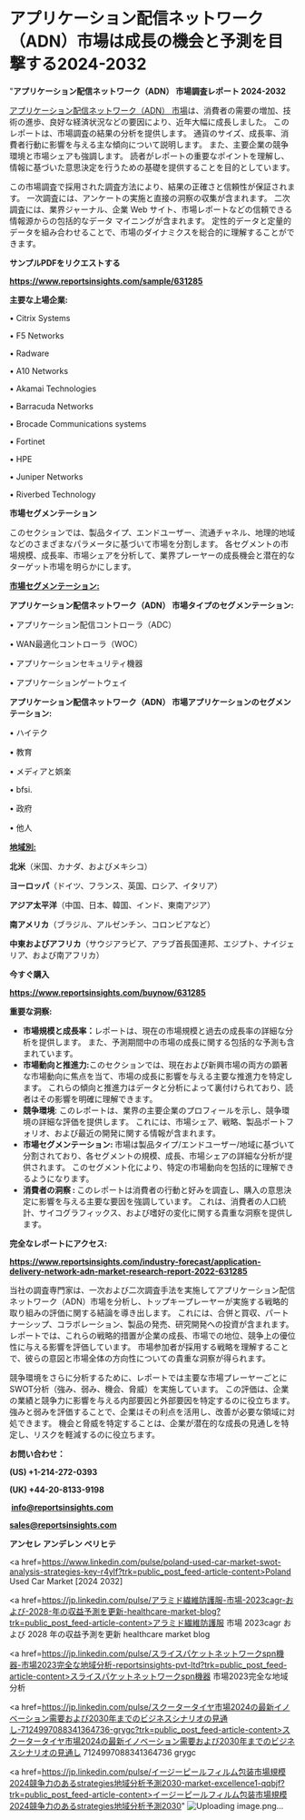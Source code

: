 # アプリケーション配信ネットワーク（ADN）市場は成長の機会と予測を目撃する2024-2032

"<strong>アプリケーション配信ネットワーク（ADN） 市場調査レポート 2024-2032</strong>

<a href=https://www.reportsinsights.com/sample/631285>アプリケーション配信ネットワーク（ADN） 市場</a>は、消費者の需要の増加、技術の進歩、良好な経済状況などの要因により、近年大幅に成長しました。 このレポートは、市場調査の結果の分析を提供します。 通貨のサイズ、成長率、消費者行動に影響を与える主な傾向について説明します。 また、主要企業の競争環境と市場シェアも強調します。 読者がレポートの重要なポイントを理解し、情報に基づいた意思決定を行うための基礎を提供することを目的としています。

この市場調査で採用された調査方法により、結果の正確さと信頼性が保証されます。 一次調査には、アンケートの実施と直接の洞察の収集が含まれます。 二次調査には、業界ジャーナル、企業 Web サイト、市場レポートなどの信頼できる情報源からの包括的なデータ マイニングが含まれます。 定性的データと定量的データを組み合わせることで、市場のダイナミクスを総合的に理解することができます。

<strong><b>サンプルPDFをリクエストする</b></strong>

<a href=https://www.reportsinsights.com/sample/631285><strong><u>https://www.reportsinsights.com/sample/631285</u></strong></a>

<strong>主要な上場企業:</strong>

• Citrix Systems

• F5 Networks

• Radware

• A10 Networks

• Akamai Technologies

• Barracuda Networks

• Brocade Communications systems

• Fortinet

• HPE

• Juniper Networks

• Riverbed Technology

<strong>市場セグメンテーション</strong>

このセクションでは、製品タイプ、エンドユーザー、流通チャネル、地理的地域などのさまざまなパラメータに基づいて市場を分割します。 各セグメントの市場規模、成長率、市場シェアを分析して、業界プレーヤーの成長機会と潜在的なターゲット市場を明らかにします。

<strong><u>市場セグメンテーション</u></strong><strong><u>:</u></strong>

<strong>アプリケーション配信ネットワーク（ADN） 市場タイプのセグメンテーション:</strong>

• アプリケーション配信コントローラ（ADC）

• WAN最適化コントローラ（WOC）

• アプリケーションセキュリティ機器

• アプリケーションゲートウェイ

<strong>アプリケーション配信ネットワーク（ADN） 市場アプリケーションのセグメンテーション:</strong>

• ハイテク

• 教育

• メディアと娯楽

• bfsi.

• 政府

• 他人

<strong><u>地域別</u></strong><strong><u>:</u></strong>

<strong>北米</strong>（米国、カナダ、およびメキシコ）

<strong>ヨーロッパ</strong>（ドイツ、フランス、英国、ロシア、イタリア）

<strong>アジア太平洋</strong>（中国、日本、韓国、インド、東南アジア）

<strong>南アメリカ</strong>（ブラジル、アルゼンチン、コロンビアなど）

<strong>中東およびアフリカ</strong>（サウジアラビア、アラブ首長国連邦、エジプト、ナイジェリア、および南アフリカ）

<strong>今すぐ購入</strong>

<a href=https://www.reportsinsights.com/buynow/631285><strong><u>https://www.reportsinsights.com/buynow/631285</u></strong></a>

<strong>重要な洞察:</strong>
<ul>
  <li><strong>市場規模と成長率：</strong>レポートは、現在の市場規模と過去の成長率の詳細な分析を提供します。 また、予測期間中の市場の成長に関する包括的な予測も含まれています。</li>
  <li><strong>市場動向と推進力:</strong>このセクションでは、現在および新興市場の両方の顕著な市場動向に焦点を当て、市場の成長に影響を与える主要な推進力を特定します。 これらの傾向と推進力はデータと分析によって裏付けられており、読者はその影響を明確に理解できます。</li>
  <li><strong>競争環境</strong>: このレポートは、業界の主要企業のプロフィールを示し、競争環境の詳細な評価を提供します。 これには、市場シェア、戦略、製品ポートフォリオ、および最近の開発に関する情報が含まれます。</li>
  <li><strong>市場セグメンテーション: </strong>市場は製品タイプ/エンドユーザー/地域に基づいて分割されており、各セグメントの規模、成長、市場シェアの詳細な分析が提供されます。 このセグメント化により、特定の市場動向を包括的に理解できるようになります。</li>
  <li><strong>消費者の洞察 : </strong>このレポートは消費者の行動と好みを調査し、購入の意思決定に影響を与える主要な要因を強調しています。 これは、消費者の人口統計、サイコグラフィックス、および嗜好の変化に関する貴重な洞察を提供します。</li>
</ul>
<strong>完全なレポートにアクセス:</strong>

<a href=https://www.reportsinsights.com/industry-forecast/application-delivery-network-adn-market-research-report-2022-631285><strong><u><b>https://www.reportsinsights.com/industry-forecast/application-delivery-network-adn-market-research-report-2022-631285</b></u></strong></a>

当社の調査専門家は、一次および二次調査手法を実施してアプリケーション配信ネットワーク（ADN）市場を分析し、トップキープレーヤーが実施する戦略的取り組みの評価に関する結論を導き出します。 これには、合併と買収、パートナーシップ、コラボレーション、製品の発売、研究開発への投資が含まれます。 レポートでは、これらの戦略的措置が企業の成長、市場での地位、競争上の優位性に与える影響を評価しています。 市場参加者が採用する戦略を理解することで、彼らの意図と市場全体の方向性についての貴重な洞察が得られます。

競争環境をさらに分析するために、レポートでは主要な市場プレーヤーごとにSWOT分析（強み、弱み、機会、脅威）を実施しています。 この評価は、企業の業績と競争力に影響を与える内部要因と外部要因を特定するのに役立ちます。 強みと弱みを評価することで、企業はその利点を活用し、改善が必要な領域に対処できます。 機会と脅威を特定することは、企業が潜在的な成長の見通しを特定し、リスクを軽減するのに役立ちます。

<strong>お問い合わせ：</strong>

<strong>(US) +1-214-272-0393</strong>

<strong>(UK) +44-20-8133-9198</strong>

<strong> </strong><a href=info@reportsinsights.com><strong><u>info@reportsinsights.com</u></strong></a>

<a href=sales@reportsinsights.com><strong><u>sales@reportsinsights.com</u></strong></a>

<strong>アンセレ アンデレン ベリヒテ</strong>

<a href=https://www.linkedin.com/pulse/poland-used-car-market-swot-analysis-strategies-key-r4ylf?trk=public_post_feed-article-content>Poland Used Car Market [2024 2032]</a>

<a href=https://jp.linkedin.com/pulse/アラミド繊維防護服-市場-2023cagr-および-2028-年の収益予測を更新-healthcare-market-blog?trk=public_post_feed-article-content>アラミド繊維防護服 市場 2023cagr および 2028 年の収益予測を更新 healthcare market blog</a>

<a href=https://jp.linkedin.com/pulse/スライスパケットネットワークspn機器-市場2023完全な地域分析-reportsinsights-pvt-ltd?trk=public_post_feed-article-content>スライスパケットネットワークspn機器 市場2023完全な地域分析</a>

<a href=https://jp.linkedin.com/pulse/スクータータイヤ市場2024の最新イノベーション需要および2030年までのビジネスシナリオの見通し-7124997088341364736-grygc?trk=public_post_feed-article-content>スクータータイヤ市場2024の最新イノベーション需要および2030年までのビジネスシナリオの見通し 7124997088341364736 grygc</a>

<a href=https://jp.linkedin.com/pulse/イージーピールフィルム包装市場規模2024競争力のあるstrategies地域分析予測2030-market-excellence1-qqbjf?trk=public_post_feed-article-content>イージーピールフィルム包装市場規模2024競争力のあるstrategies地域分析予測2030</a>"
![Uploading image.png…]()
